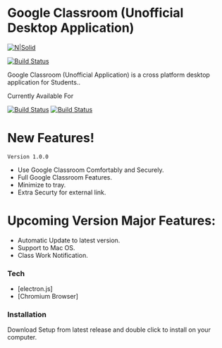 # Google Classroom (Unofficial Desktop Application)

[![N|Solid](https://himelrana-swe.com/brand/himelrana.png)](https://himelrana-swe.com)

[![Build Status](https://travis-ci.org/joemccann/dillinger.svg?branch=master)](https://himelrana-swe.com)

Google Classroom (Unofficial Application) is a cross platform desktop application for Students..

Currently Available For

[![Build Status](https://himelrana-swe.com/brand/linux.png)](https://github.com/himelrana-swe/Google-Classroom/releases) [![Build Status](https://himelrana-swe.com/brand/windows.png)](https://github.com/himelrana-swe/Google-Classroom/releases)

# New Features!
    Version 1.0.0
  - Use Google Classroom Comfortably and  Securely.
  - Full Google Classroom Features.
  - Minimize to tray.
  - Extra Securty for external link.
# Upcoming Version Major Features:
  - Automatic Update to latest version.
  - Support to Mac OS.
  - Class Work Notification.

### Tech
* [electron.js]
* [Chromium Browser]

### Installation
Download Setup from latest release and double click to install on your computer.

